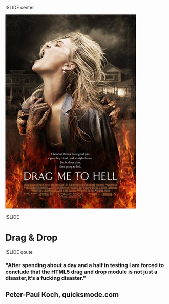 !SLIDE center

![install](img/dragdrop.jpg)

!SLIDE

# Drag & Drop #

!SLIDE qoute

### "After spending about a day and a half in testing I am forced to conclude that the HTML5 drag and drop module is not just a disaster,it’s a fucking disaster."

## Peter-Paul Koch, quicksmode.com 
